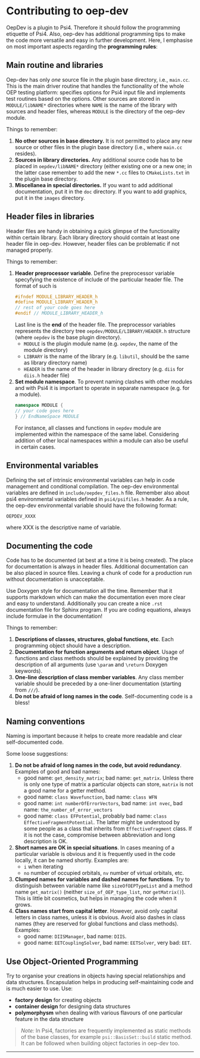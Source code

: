 Contributing to oep-dev
=======================

OepDev is a plugin to Psi4. Therefore it should follow the programming etiquette of Psi4. Also,
oep-dev has additional programming tips to make the code more versatile and easy in further development.
Here, I emphasise on most important aspects regarding the **programming rules**:

Main routine and libraries
--------------------------

Oep-dev has only *one* source file in the plugin base directory, i.e., `main.cc`. This is the main
driver routine that handles the functionality of the whole OEP testing platform: specifies options for 
Psi4 input file and implements test routines based on the options. Other sources are stored
in `MODULE/libNAME*` directories where `NAME` is the name of the library with sources and header files, 
whereas `MODULE` is the directory of the oep-dev module.

Things to remember:

  1. **No other sources in base directory.** 
     It is not permitted to place any new source or other files in the plugin base directory 
     (i.e., where `main.cc` resides). 
  2. **Sources in library directories.** 
     Any additional source code has to be placed in `oepdev/libNAME*` directory (either existing one or a new one; in the 
     latter case remember to add the new `*.cc` files to `CMakeLists.txt` in the plugin base directory.
  3. **Miscellanea in special directories.** 
     If you want to add additional documentation, put it in the `doc` directory. 
     If you want to add graphics, put it in the `images` directory.


Header files in libraries
-------------------------

Header files are handy in obtaining a quick glimpse of the functionality within certain library. Each library
directory should contain at least one header file in oep-dev. However, header files can be problematic if not managed properly. 

Things to remember:

   1. **Header preprocessor variable**. Define the preprocessor variable specyfying the existence of include 
      of the particular header file. The format of such is
      ```c++
      #ifndef MODULE_LIBRARY_HEADER_h
      #define MODULE_LIBRARY_HEADER_h
      // rest of your code goes here
      #endif // MODULE_LIBRARY_HEADER_h
      ```
      Last line is the **end** of the header file. The preprocessor variables represents
      the directory tree `oepdev/MODULE/LIBRARY/HEADER.h` structure (where `oepdev` is the base plugin directory). 
        * `MODULE` is the plugin module name (e.g. `oepdev`, the 
           name of the module directory)
        * `LIBRARY` is the name of the library (e.g. `libutil`, should be the same as library directory name)
        * `HEADER` is the name of the header in library directory (e.g. `diis` for `diis.h` header file)
   2. **Set module namespace**. To prevent naming clashes with other modules and with Psi4 it is important to operate
      in separate namespace (e.g. for a module). 
      ```c++
      namespace MODULE {
      // your code goes here
      } // EndNameSpace MODULE
      ```
      For instance, all classes and functions in `oepdev` module are implemented within the namespace of the same label.
      Considering addition of other local namespaces within a module can also be useful in certain cases.

Environmental variables
-----------------------

Defining the set of intrinsic environmental variables can help in code management 
and conditional compilation. The oep-dev environmental variables are defined in
`include/oepdev_files.h` file. Remember also about psi4 environmental variables
defined in `psi4/psifiles.h` header. As a rule, the oep-dev environmental variable
should have the following format:
```
OEPDEV_XXXX
```
where XXX is the descriptive name of variable.

Documenting the code
--------------------

Code has to be documented (at best at a time it is being created). The place for documentation 
is always in header files. Additional documentation can be also placed in source files. Leaving a chunk of code
for a production run without documentation is unacceptable. 

Use Doxygen style for documentation all the time. Remember that it supports markdown which can make the documentation
even more clear and easy to understand.
Additionally you can create a nice `.rst` documentation file for Sphinx program.
If you are coding equations, always include formulae in the documentation!

Things to remember:

   1. **Descriptions of classes, structures, global functions, etc**. Each programming object should have a description.
   2. **Documentation for function arguments and return object**. 
      Usage of functions and class methods should be explained by providing the description of all arguments 
      (use `\param` and `\return` Doxygen keywords).
   3. **One-line description of class member variables**. Any class member variable should be preceded by 
      a one-liner documentation (starting from `///`).
   4. **Do not be afraid of long names in the code**. Self-documenting code is a bless!

Naming conventions
------------------

Naming is important because it helps to create more readable and clear self-documented code. 

Some loose suggestions:

   1. **Do not be afraid of long names in the code, but avoid redundancy**. Examples of good and bad names:
      * good name: `get_density_matrix`; bad name: `get_matrix`. Unless there is only one type of matrix
        a particular objects can store, `matrix` is not a good name for a getter method. 
      * good name: `class Wavefunction`, bad name: `class WFN`
      * good name: `int numberOfErrorVectors`, bad name: `int nvec`, bad name: `the_number_of_error_vectors`
      * good name: `class EFPotential`, probably bad name: `class EffectiveFragmentPotential`.
        The latter might be understood by some people as a class that inherits from `EffectiveFragment` class. 
        If it is not the case, compromise between abbreviation and long description is OK.
   2. **Short names are OK in special situations**. In cases meaning of a particular variable is obvious and
      it is frequently used in the code locally, it can be named shortly. Examples are:
      * `i` when iterating
      * `no` number of occupied orbitals, `nv` number of virtual orbitals, etc.
   3. **Clumped names for variables and dashed names for functions**. Try to distinguish between variable name 
      like `sizeOfOEPTypeList` and a method name `get_matrix()` (neither `size_of_OEP_type_list`, nor `getMatrix()`).
      This is little bit cosmetics, but helps in managing the code when it grows.
   4. **Class names start from capital letter**. However, avoid only capital letters in class names, unless it is obvious.
      Avoid also dashes in class names (they are reserved for global functions and class methods). Examples: 
      * good name: `DIISManager`, bad name: `DIIS`.
      * good name: `EETCouplingSolver`, bad name: `EETSolver`, very bad: `EET`.
      
      
Use Object-Oriented Programming
-------------------------------

Try to organise your creations in objects having special relationships and data structures. Encapsulation
helps in producing self-maintaining code and is much easier to use. Use: 
 * **factory design** for creating objects
 * **container design** for designing data structures
 * **polymorphysm** when dealing with various flavours of one particular feature in the data structure
 
 > *Note:* In Psi4, factories are frequently implemented as static methods of the base classes, 
 > for example `psi::BasisSet::build` static method. It can be followed when building object factories 
 > in oep-dev too.

*********
